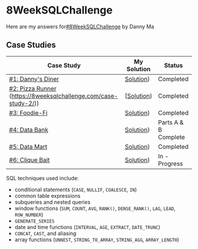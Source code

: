 # 8WeekSQLChallenge
Here are my answers for[#8WeekSQLChallenge](https://8weeksqlchallenge.com/ "8 Week SQL Challenge") by Danny Ma

## Case Studies
Case Study       |  My Solution | Status  
---------------- |  ----------- | -------  
[#1: Danny's Diner](https://8weeksqlchallenge.com/case-study-1/) | [Solution](https://github.com/elizabethygonz/SQL/tree/main/8_Week_SQL_Challenge/CaseStudy1))  | Completed
[#2: Pizza Runner](https://8weeksqlchallenge.com/case-study-2/) (https://8weeksqlchallenge.com/case-study-2/))  | [[Solution](https://github.com/elizabethygonz/SQL/tree/main/8_Week_SQL_Challenge/CaseStudy2))  | Completed
[#3: Foodie-Fi](https://8weeksqlchallenge.com/case-study-3/)      | [Solution](https://github.com/elizabethygonz/SQL/tree/main/8_Week_SQL_Challenge/CaseStudy3))  | Completed
[#4: Data Bank](https://8weeksqlchallenge.com/case-study-4/)      | [Solution](https://github.com/elizabethygonz/SQL/tree/main/8_Week_SQL_Challenge/CaseStudy4))  | Parts A & B Complete   
[#5: Data Mart](https://8weeksqlchallenge.com/case-study-5/)     | [Solution](https://github.com/elizabethygonz/SQL/tree/main/8_Week_SQL_Challenge/CaseStudy5)) | Completed
[#6: Clique Bait](https://8weeksqlchallenge.com/case-study-6/)    | [Solution](https://github.com/elizabethygonz/SQL/tree/main/8_Week_SQL_Challenge/CaseStudy6))  | In - Progress

SQL techniques used include:
* conditional statements (`CASE`, `NULLIF`, `COALESCE`, `IN`)
* common table expressions
* subqueries and nested queries
* window functions (`SUM`, `COUNT`, `AVG`, `RANK()`, `DENSE_RANK()`, `LAG`, `LEAD`, `ROW_NUMBER`) 
* `GENERATE_SERIES`
* date and time functions (`INTERVAL`, `AGE`, `EXTRACT`, `DATE_TRUNC`)
* `CONCAT`, `CAST`, and aliasing
* array functions (`UNNEST`, `STRING_TO_ARRAY`, `STRING_AGG`, `ARRAY_LENGTH`)
